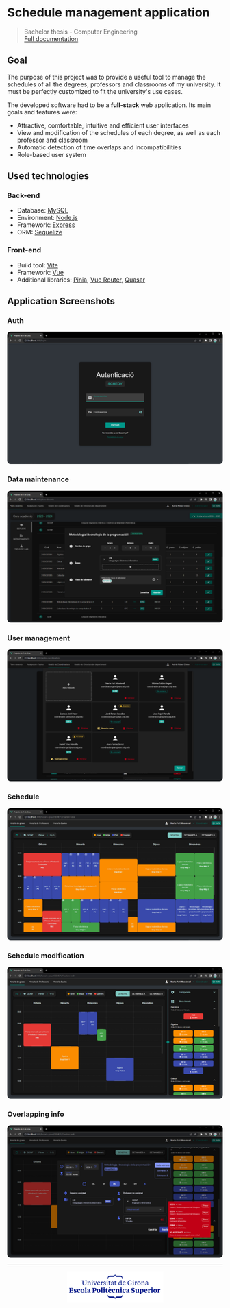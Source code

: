 # Schedule management application

> Bachelor thesis - Computer Engineering  
> [Full documentation](https://github.com/adriribas/pfg-documentation/raw/main/documentation.pdf)

## Goal

The purpose of this project was to provide a useful tool to manage the schedules of all the degrees, professors and classrooms of my university. It must be perfectly customized to fit the university's use cases.

The developed software had to be a **full-stack** web application. Its main goals and features were:

- Attractive, comfortable, intuitive and efficient user interfaces
- View and modification of the schedules of each degree, as well as each professor and classroom
- Automatic detection of time overlaps and incompatibilities
- Role-based user system

## Used technologies

### Back-end

- Database: [MySQL](https://www.mysql.com/)
- Environment: [Node.js](https://nodejs.org/)
- Framework: [Express](https://expressjs.com/)
- ORM: [Sequelize](https://sequelize.org/)

### Front-end

- Build tool: [Vite](https://vitejs.dev/)
- Framework: [Vue](https://vuejs.org/)
- Additional libraries: [Pinia](https://pinia.vuejs.org/), [Vue Router](https://router.vuejs.org/), [Quasar](https://quasar.dev/)

## Application Screenshots

### Auth

<img alt="Auth screenshot" src="./readme-resources/screenshots/auth.png" style="border-radius: 8px;">

### Data maintenance

<img alt="Data maintenance screenshot" src="./readme-resources/screenshots/modSubject.png" style="border-radius: 8px;">

### User management

<img alt="User management screenshot" src="./readme-resources/screenshots/users.png" style="border-radius: 8px;">

### Schedule

<img alt="Schedule screenshot" src="./readme-resources/screenshots/scheduleView.png" style="border-radius: 8px;">

### Schedule modification

<img alt="Schedule modification screenshot" src="./readme-resources/screenshots/scheduleMod.png" style="border-radius: 8px;">

### Overlapping info

<img alt="Overlaping info screenshot" src="./readme-resources/screenshots/scheduleOverlap.png" style="border-radius: 8px;">

---
 
<p align="center">
  <img src="./readme-resources/EPS_centrat_pad.png" alt="Escola Politècnica Superior - Universitat de Girona" width="225"/>
</p>
